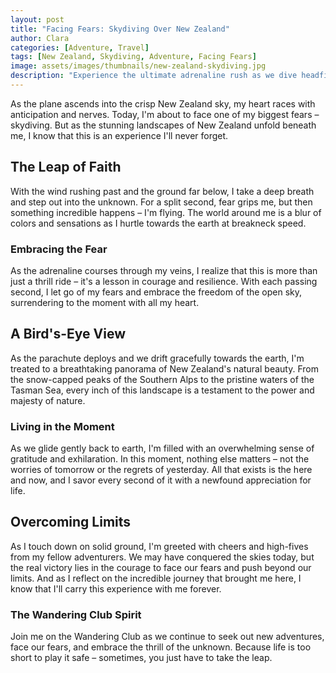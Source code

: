 ```yaml
---
layout: post
title: "Facing Fears: Skydiving Over New Zealand"
author: Clara
categories: [Adventure, Travel]
tags: [New Zealand, Skydiving, Adventure, Facing Fears]
image: assets/images/thumbnails/new-zealand-skydiving.jpg
description: "Experience the ultimate adrenaline rush as we dive headfirst into the skies above New Zealand, confronting our fears and embracing the thrill of skydiving."
---
```


As the plane ascends into the crisp New Zealand sky, my heart races with anticipation and nerves. Today, I'm about to face one of my biggest fears – skydiving. But as the stunning landscapes of New Zealand unfold beneath me, I know that this is an experience I'll never forget.

## The Leap of Faith

With the wind rushing past and the ground far below, I take a deep breath and step out into the unknown. For a split second, fear grips me, but then something incredible happens – I'm flying. The world around me is a blur of colors and sensations as I hurtle towards the earth at breakneck speed.

### Embracing the Fear

As the adrenaline courses through my veins, I realize that this is more than just a thrill ride – it's a lesson in courage and resilience. With each passing second, I let go of my fears and embrace the freedom of the open sky, surrendering to the moment with all my heart.

## A Bird's-Eye View

As the parachute deploys and we drift gracefully towards the earth, I'm treated to a breathtaking panorama of New Zealand's natural beauty. From the snow-capped peaks of the Southern Alps to the pristine waters of the Tasman Sea, every inch of this landscape is a testament to the power and majesty of nature.

### Living in the Moment

As we glide gently back to earth, I'm filled with an overwhelming sense of gratitude and exhilaration. In this moment, nothing else matters – not the worries of tomorrow or the regrets of yesterday. All that exists is the here and now, and I savor every second of it with a newfound appreciation for life.

## Overcoming Limits

As I touch down on solid ground, I'm greeted with cheers and high-fives from my fellow adventurers. We may have conquered the skies today, but the real victory lies in the courage to face our fears and push beyond our limits. And as I reflect on the incredible journey that brought me here, I know that I'll carry this experience with me forever.

### The Wandering Club Spirit

Join me on the Wandering Club as we continue to seek out new adventures, face our fears, and embrace the thrill of the unknown. Because life is too short to play it safe – sometimes, you just have to take the leap.
